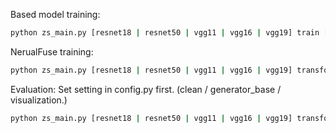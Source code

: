 Based model training:
```bash
python zs_main.py [resnet18 | resnet50 | vgg11 | vgg16 | vgg19] train [cifar10 | gtsrb | cifar100] -ber 0.01 -cp [please input the model path here] -E 300 -LR 0.001 -E 100 -LR 0.01 -BS 256 
```

NerualFuse training: 
```bash
python zs_main.py [resnet18 | resnet50 | vgg11 | vgg16 | vgg19] transform_eopm_gen [cifar10 | gtsrb | cifar100] -ber 0.01 -cp [please input the model path here] -E 300 -LR 0.001 -BS 256 -LM 5 -N 10 -G [ConvL | ConvS | DeConvL | DeConvS | UNetL | UNetS]
```

Evaluation:  Set setting in config.py first. (clean / generator_base / visualization.)
```bash
python zs_main.py [resnet18 | resnet50 | vgg11 | vgg16 | vgg19] transform_eval [cifar10 | gtsrb | cifar100] -ber 0.01 -cp [please input the model path here] -BS 256 -TBS 256 -G [ConvL | ConvS | DeConvL | DeConvS | UNetL | UNetS]
```
